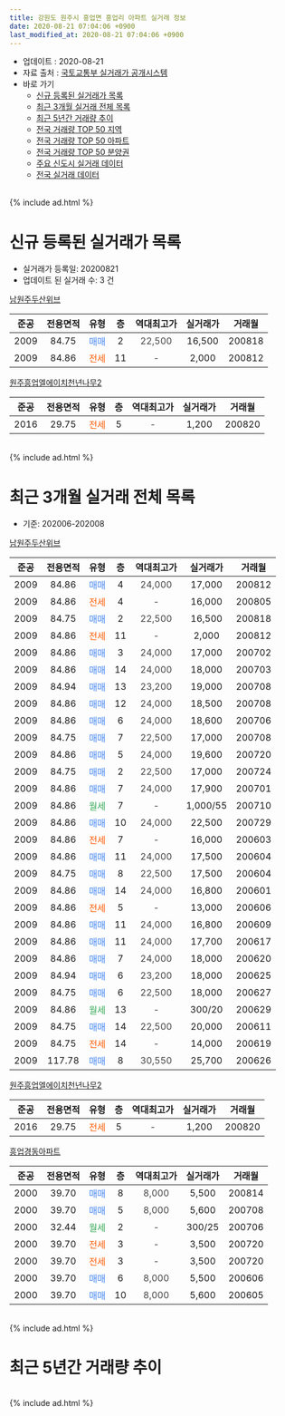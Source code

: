 ```yaml
---
title: 강원도 원주시 흥업면 흥업리 아파트 실거래 정보
date: 2020-08-21 07:04:06 +0900
last_modified_at: 2020-08-21 07:04:06 +0900
---
```


* 업데이트 : 2020-08-21
* 자료 출처 : [국토교통부 실거래가 공개시스템](http://rt.molit.go.kr)
* 바로 가기
    * [신규 등록된 실거래가 목록](#신규-등록된-실거래가-목록)
    * [최근 3개월 실거래 전체 목록](#최근-3개월-실거래-전체-목록)
    * [최근 5년간 거래량 추이](#최근-5년간-거래량-추이)
    * [전국 거래량 TOP 50 지역](https://inasie.github.io/apt-trade-info/최근-3개월-전국에서-가장-거래가-많이-발생한-지역)
    * [전국 거래량 TOP 50 아파트](https://inasie.github.io/apt-trade-info/최근-3개월-전국에서-가장-거래가-많이-발생한-아파트)
    * [전국 거래량 TOP 50 분양권](https://inasie.github.io/apt-trade-info/최근-3개월-전국에서-가장-거래가-많이-발생한-분양권)
    * [주요 신도시 실거래 데이터](https://inasie.github.io/apt-trade-info/주요-신도시)
    * [전국 실거래 데이터](https://inasie.github.io/apt-trade-info/전국)
<br>
{% include ad.html %}
<br>

# 신규 등록된 실거래가 목록
* 실거래가 등록일: 20200821
* 업데이트 된 실거래 수: 3 건


[남원주두산위브](https://search.naver.com/search.naver?query=%EA%B0%95%EC%9B%90%EB%8F%84+%EC%9B%90%EC%A3%BC%EC%8B%9C+%ED%9D%A5%EC%97%85%EB%A9%B4+%ED%9D%A5%EC%97%85%EB%A6%AC+%EB%82%A8%EC%9B%90%EC%A3%BC%EB%91%90%EC%82%B0%EC%9C%84%EB%B8%8C)

|준공|전용면적|유형|층|역대최고가|실거래가|거래월|
|:---:|:---:|:---:|:---:|:---:|:---:|:---:|
|2009|84.75|<span style="color:#4285f3">매매</span>|2|<span style="color:#444444">22,500</span>|16,500|200818|
|2009|84.86|<span style="color:#ff5a00">전세</span>|11|<span style="color:#444444">-</span>|2,000|200812|

[원주흥업엘에이치천년나무2](https://search.naver.com/search.naver?query=%EA%B0%95%EC%9B%90%EB%8F%84+%EC%9B%90%EC%A3%BC%EC%8B%9C+%ED%9D%A5%EC%97%85%EB%A9%B4+%ED%9D%A5%EC%97%85%EB%A6%AC+%EC%9B%90%EC%A3%BC%ED%9D%A5%EC%97%85%EC%97%98%EC%97%90%EC%9D%B4%EC%B9%98%EC%B2%9C%EB%85%84%EB%82%98%EB%AC%B42)

|준공|전용면적|유형|층|역대최고가|실거래가|거래월|
|:---:|:---:|:---:|:---:|:---:|:---:|:---:|
|2016|29.75|<span style="color:#ff5a00">전세</span>|5|<span style="color:#444444">-</span>|1,200|200820|


<br>
{% include ad.html %}
<br>

# 최근 3개월 실거래 전체 목록
* 기준: 202006-202008


[남원주두산위브](https://search.naver.com/search.naver?query=%EA%B0%95%EC%9B%90%EB%8F%84+%EC%9B%90%EC%A3%BC%EC%8B%9C+%ED%9D%A5%EC%97%85%EB%A9%B4+%ED%9D%A5%EC%97%85%EB%A6%AC+%EB%82%A8%EC%9B%90%EC%A3%BC%EB%91%90%EC%82%B0%EC%9C%84%EB%B8%8C)

|준공|전용면적|유형|층|역대최고가|실거래가|거래월|
|:---:|:---:|:---:|:---:|:---:|:---:|:---:|
|2009|84.86|<span style="color:#4285f3">매매</span>|4|<span style="color:#444444">24,000</span>|17,000|200812|
|2009|84.86|<span style="color:#ff5a00">전세</span>|4|<span style="color:#444444">-</span>|16,000|200805|
|2009|84.75|<span style="color:#4285f3">매매</span>|2|<span style="color:#444444">22,500</span>|16,500|200818|
|2009|84.86|<span style="color:#ff5a00">전세</span>|11|<span style="color:#444444">-</span>|2,000|200812|
|2009|84.86|<span style="color:#4285f3">매매</span>|3|<span style="color:#444444">24,000</span>|17,000|200702|
|2009|84.86|<span style="color:#4285f3">매매</span>|14|<span style="color:#444444">24,000</span>|18,000|200703|
|2009|84.94|<span style="color:#4285f3">매매</span>|13|<span style="color:#444444">23,200</span>|19,000|200708|
|2009|84.86|<span style="color:#4285f3">매매</span>|12|<span style="color:#444444">24,000</span>|18,500|200708|
|2009|84.86|<span style="color:#4285f3">매매</span>|6|<span style="color:#444444">24,000</span>|18,600|200706|
|2009|84.75|<span style="color:#4285f3">매매</span>|7|<span style="color:#444444">22,500</span>|17,000|200708|
|2009|84.86|<span style="color:#4285f3">매매</span>|5|<span style="color:#444444">24,000</span>|19,600|200720|
|2009|84.75|<span style="color:#4285f3">매매</span>|2|<span style="color:#444444">22,500</span>|17,000|200724|
|2009|84.86|<span style="color:#4285f3">매매</span>|7|<span style="color:#444444">24,000</span>|17,900|200701|
|2009|84.86|<span style="color:#34a853">월세</span>|7|<span style="color:#444444">-</span>|1,000/55|200710|
|2009|84.86|<span style="color:#4285f3">매매</span>|10|<span style="color:#444444">24,000</span>|22,500|200729|
|2009|84.86|<span style="color:#ff5a00">전세</span>|7|<span style="color:#444444">-</span>|16,000|200603|
|2009|84.86|<span style="color:#4285f3">매매</span>|11|<span style="color:#444444">24,000</span>|17,500|200604|
|2009|84.75|<span style="color:#4285f3">매매</span>|8|<span style="color:#444444">22,500</span>|17,500|200604|
|2009|84.86|<span style="color:#4285f3">매매</span>|14|<span style="color:#444444">24,000</span>|16,800|200601|
|2009|84.86|<span style="color:#ff5a00">전세</span>|5|<span style="color:#444444">-</span>|13,000|200606|
|2009|84.86|<span style="color:#4285f3">매매</span>|11|<span style="color:#444444">24,000</span>|16,800|200609|
|2009|84.86|<span style="color:#4285f3">매매</span>|11|<span style="color:#444444">24,000</span>|17,700|200617|
|2009|84.86|<span style="color:#4285f3">매매</span>|7|<span style="color:#444444">24,000</span>|18,000|200620|
|2009|84.94|<span style="color:#4285f3">매매</span>|6|<span style="color:#444444">23,200</span>|18,000|200625|
|2009|84.75|<span style="color:#4285f3">매매</span>|6|<span style="color:#444444">22,500</span>|18,000|200627|
|2009|84.86|<span style="color:#34a853">월세</span>|13|<span style="color:#444444">-</span>|300/20|200629|
|2009|84.75|<span style="color:#4285f3">매매</span>|14|<span style="color:#444444">22,500</span>|20,000|200611|
|2009|84.75|<span style="color:#ff5a00">전세</span>|14|<span style="color:#444444">-</span>|14,000|200619|
|2009|117.78|<span style="color:#4285f3">매매</span>|8|<span style="color:#444444">30,550</span>|25,700|200626|

[원주흥업엘에이치천년나무2](https://search.naver.com/search.naver?query=%EA%B0%95%EC%9B%90%EB%8F%84+%EC%9B%90%EC%A3%BC%EC%8B%9C+%ED%9D%A5%EC%97%85%EB%A9%B4+%ED%9D%A5%EC%97%85%EB%A6%AC+%EC%9B%90%EC%A3%BC%ED%9D%A5%EC%97%85%EC%97%98%EC%97%90%EC%9D%B4%EC%B9%98%EC%B2%9C%EB%85%84%EB%82%98%EB%AC%B42)

|준공|전용면적|유형|층|역대최고가|실거래가|거래월|
|:---:|:---:|:---:|:---:|:---:|:---:|:---:|
|2016|29.75|<span style="color:#ff5a00">전세</span>|5|<span style="color:#444444">-</span>|1,200|200820|

[흥업경동아파트](https://search.naver.com/search.naver?query=%EA%B0%95%EC%9B%90%EB%8F%84+%EC%9B%90%EC%A3%BC%EC%8B%9C+%ED%9D%A5%EC%97%85%EB%A9%B4+%ED%9D%A5%EC%97%85%EB%A6%AC+%ED%9D%A5%EC%97%85%EA%B2%BD%EB%8F%99%EC%95%84%ED%8C%8C%ED%8A%B8)

|준공|전용면적|유형|층|역대최고가|실거래가|거래월|
|:---:|:---:|:---:|:---:|:---:|:---:|:---:|
|2000|39.70|<span style="color:#4285f3">매매</span>|8|<span style="color:#444444">8,000</span>|5,500|200814|
|2000|39.70|<span style="color:#4285f3">매매</span>|5|<span style="color:#444444">8,000</span>|5,600|200708|
|2000|32.44|<span style="color:#34a853">월세</span>|2|<span style="color:#444444">-</span>|300/25|200706|
|2000|39.70|<span style="color:#ff5a00">전세</span>|3|<span style="color:#444444">-</span>|3,500|200720|
|2000|39.70|<span style="color:#ff5a00">전세</span>|3|<span style="color:#444444">-</span>|3,500|200720|
|2000|39.70|<span style="color:#4285f3">매매</span>|6|<span style="color:#444444">8,000</span>|5,500|200606|
|2000|39.70|<span style="color:#4285f3">매매</span>|10|<span style="color:#444444">8,000</span>|5,600|200605|


<br>
{% include ad.html %}
<br>

# 최근 5년간 거래량 추이


<div style="width:100%;">
    <canvas id="deal_progress" height="200"></canvas>
</div>

<script>
new Chart(document.getElementById("deal_progress"), {
    type: 'line',
    data: {
        labels: ['201508','201509','201510','201511','201512','201601','201602','201603','201604','201605','201606','201607','201608','201609','201610','201611','201612','201701','201702','201703','201704','201705','201706','201707','201708','201709','201710','201711','201712','201801','201802','201803','201804','201805','201806','201807','201808','201809','201810','201811','201812','201901','201902','201903','201904','201905','201906','201907','201908','201909','201910','201911','201912','202001','202002','202003','202004','202005','202006','202007','202008'],
        datasets: [{
            label: '매매',
            pointRadius: 1,
            data: [10, 10, 13, 4, 13, 3, 6, 13, 10, 16, 14, 10, 11, 10, 9, 6, 5, 9, 3, 8, 7, 2, 5, 10, 4, 5, 2, 5, 3, 7, 8, 0, 4, 5, 1, 3, 2, 6, 5, 2, 5, 2, 5, 4, 3, 1, 4, 3, 2, 1, 3, 3, 4, 4, 7, 4, 6, 1, 12, 11, 3],
            borderColor: "rgba(255, 201, 14, 1)",
            backgroundColor: "rgba(255, 201, 14, 0.5)",
            fill: false,
            lineTension: 0
        },{
            label: '전월세',
            pointRadius: 1,
            data: [8, 4, 7, 2, 5, 7, 23, 21, 6, 10, 14, 16, 9, 7, 40, 12, 9, 7, 17, 11, 6, 8, 8, 3, 9, 5, 8, 8, 4, 8, 8, 6, 8, 8, 3, 4, 8, 6, 6, 50, 10, 5, 16, 9, 10, 17, 7, 2, 10, 5, 12, 12, 12, 6, 6, 10, 4, 5, 4, 4, 3],
            borderColor: "rgba(0, 141, 185, 1)",
            backgroundColor: "rgba(0, 141, 185, 0.5)",
            fill: false,
            lineTension: 0
        }
        ]
    },
    options: {
        responsive: true,
        title: {
            display: false
        },
        tooltips: {
            mode: 'index',
            intersect: false
        },
        hover: {
            mode: 'nearest',
            intersect: true
        },
        scales: {
            xAxes: [{
                display: true,
                scaleLabel: {
                    display: true,
                    labelString: '년/월'
                }
            }],
            yAxes: [{
                display: true,
                ticks: {
                    suggestedMin: 0,
                },
                scaleLabel: {
                    display: true,
                    labelString: '실거래 수'
                }
            }]
        }
    }
});

</script>


<br>
{% include ad.html %}
<br>

